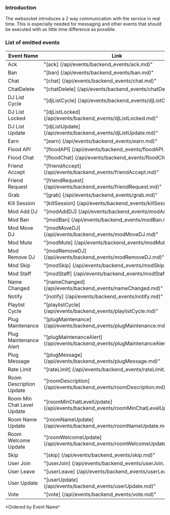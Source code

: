 ### Introduction

The websocket introduces a 2 way communication with the service in real time.
This is especially needed for messaging and other events that should be executed with as little time difference as 
possible.

### List of emitted events

| Event Name                | Link                                                                                          |
|-----------------------    | -------------                                                                                 |
| Ack                       | "[ack]                           (/api/events/backend_events/ack.md)"                         |
| Ban                       | "[ban]                           (/api/events/backend_events/ban.md)"                         |
| Chat                      | "[chat]                          (/api/events/backend_events/chat.md)"                        |
| ChatDelete                | "[chatDelete]                    (/api/events/backend_events/chatDelete.md)"                  |
| DJ List Cycle             | "[djListCycle]                   (/api/events/backend_events/djListCycle.md)"                 |
| DJ List Locked            | "[djListLocked]                  (/api/events/backend_events/djListLocked.md)"                |
| DJ List Update            | "[djListUpdate]                  (/api/events/backend_events/djListUpdate.md)"                |
| Earn                      | "[earn]                          (/api/events/backend_events/earn.md)"                        |
| Flood API                 | "[floodAPI]                      (/api/events/backend_events/floodAPI.md)"                    |
| Flood Chat                | "[floodChat]                     (/api/events/backend_events/floodChat.md)"                   |
| Friend Accept             | "[friendAccept]                  (/api/events/backend_events/friendAccept.md)"                |
| Friend Request            | "[friendRequest]                 (/api/events/backend_events/friendRequest.md)"               |
| Grab                      | "[grab]                          (/api/events/backend_events/grab.md)"                        |
| Kill Session              | "[killSession]                   (/api/events/backend_events/killSession.md)"                 |
| Mod Add DJ                | "[modAddDJ]                      (/api/events/backend_events/modAddDJ.md)"                    |
| Mod Ban                   | "[modBan]                        (/api/events/backend_events/modBan.md)"                      |
| Mod Move DJ               | "[modMoveDJ]                     (/api/events/backend_events/modMoveDJ.md)"                   |
| Mod Mute                  | "[modMute]                       (/api/events/backend_events/modMute.md)"                     |
| Mod Remove DJ             | "[modRemoveDJ]                   (/api/events/backend_events/modRemoveDJ.md)"                 |
| Mod Skip                  | "[modSkip]                       (/api/events/backend_events/modSkip.md)"                     |
| Mod Staff                 | "[modStaff]                      (/api/events/backend_events/modStaff.md)"                    |
| Name Changed              | "[nameChanged]                   (/api/events/backend_events/nameChanged.md)"                 |
| Notify                    | "[notify]                        (/api/events/backend_events/notify.md)"                      |
| Playlist Cycle            | "[playlistCycle]                 (/api/events/backend_events/playlistCycle.md)"               |
| Plug Maintenance          | "[plugMaintenance]               (/api/events/backend_events/plugMaintenance.md)"             |
| Plug Maintenance Alert    | "[plugMaintenanceAlert]          (/api/events/backend_events/plugMaintenanceAlert.md)"        |
| Plug Message              | "[plugMessage]                   (/api/events/backend_events/plugMessage.md)"                 |
| Rate Limit                | "[rateLimit]                     (/api/events/backend_events/rateLimit.md)"                   |
| Room Description Update   | "[roomDescription]               (/api/events/backend_events/roomDescription.md)"             |
| Room Min Chat Level Update| "[roomMinChatLevelUpdate]        (/api/events/backend_events/roomMinChatLevelUpdate.md)"      |
| Room Name Update          | "[roomNameUpdate]                (/api/events/backend_events/roomNameUpdate.md)"              |
| Room Welcome Update       | "[roomWelcomeUpdate]             (/api/events/backend_events/roomWelcomeUpdate.md)"           |
| Skip                      | "[skip]                          (/api/events/backend_events/skip.md)"                        |
| User Join                 | "[userJoin]                      (/api/events/backend_events/userJoin.md)"                    |
| User Leave                | "[userLeave]                     (/api/events/backend_events/userLeave.md)"                   |
| User Update               | "[userUpdate]                    (/api/events/backend_events/userUpdate.md)"                  |
| Vote                      | "[vote]                          (/api/events/backend_events/vote.md)"                        |

*Ordered by Event Name^